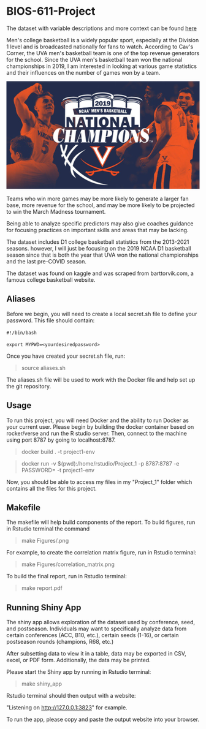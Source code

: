# BIOS-611-Project

  The dataset with variable descriptions and more context can be found [here](https://www.kaggle.com/andrewsundberg/college-basketball-dataset) 
  
  Men's college basketball is a widely popular sport, especially at the Division 1 level and is broadcasted nationally for fans to watch. According to Cav's Corner, the UVA men's basketball team is one of the top revenue generators for the school. Since the UVA men's basketball team won the national championships in 2019, I am interested in looking at various game statistics and their influences on the number of games won by a team. 
  
![](Figures/bball_champ.jpeg)
  
  Teams who win more games may be more likely to generate a larger fan base, more revenue for the school, and may be more likely to be projected to win the March Madness tournament.
  
  Being able to analyze specific predictors may also give coaches guidance for focusing practices on important skills and areas that may be lacking. 
  
  The dataset includes D1 college basketball statistics from the 2013-2021 seasons. however, I will just be focusing on the 2019 NCAA D1 basketball season since that is both the year that UVA won the national championships and the last pre-COVID season. 
  
  The dataset was found on kaggle and was scraped from barttorvik.com, a famous college basketball website. 
  

## Aliases
Before we begin, you will need to create a local secret.sh file to define your password. This file should contain:

 `#!/bin/bash` 

`export MYPWD=<yourdesiredpassword>`

Once you have created your secret.sh file, run:

  > source aliases.sh
 
 The aliases.sh file will be used to work with the Docker file and help set up the git repository. 

## Usage

To run this project, you will need Docker and the ability to run Docker as your current user. Please begin by building the docker container based on rocker/verse and run the R studio server. Then, connect to the machine using port 8787 by going to localhost:8787.

  > docker build . -t project1-env
  
   > docker run -v $(pwd):/home/rstudio/Project_1 -p 8787:8787 -e PASSWORD=<MYPWD> -t project1-env

Now, you should be able to access my files in my "Project_1" folder which contains all the files for this project.  


## Makefile

The makefile will help build components of the report. To build figures, run in Rstudio terminal the command

  > make Figures/<figurename>.png
  
For example, to create the correlation matrix figure, run in Rstudio terminal:
  
  > make Figures/correlation_matrix.png
  
To build the final report, run in Rstudio terminal:

  > make report.pdf



## Running Shiny App

The shiny app allows exploration of the dataset used by conference, seed, and postseason. Individuals may want to specifically analyze data from certain conferences (ACC, B10, etc.), certain seeds (1-16), or certain postseason rounds (champions, R68, etc.)

After subsetting data to view it in a table, data may be exported in CSV, excel, or PDF form. Additionally, the data may be printed.

Please start the Shiny app by running in Rstudio terminal:

  > make shiny_app

Rstudio terminal should then output with a website:

"Listening on http://127.0.0.1:3823" for example. 

To run the app, please copy and paste the output website into your browser. 


  




